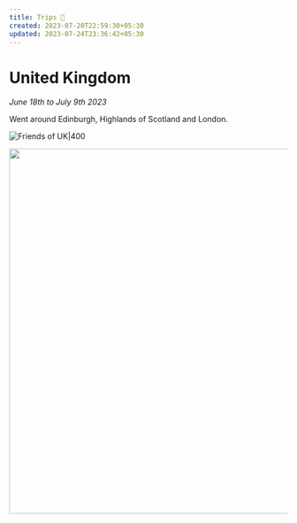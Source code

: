 ```yaml
---
title: Trips 🛫
created: 2023-07-20T22:59:30+05:30
updated: 2023-07-24T23:36:42+05:30
---
```


# United Kingdom 
_June 18th to July 9th 2023_

Went around Edinburgh, Highlands of Scotland and London.

![Friends of UK|400](images/PXL_20230704_135949790.MP.jpg)

<img src="https://onedrive.live.com/embed?resid=39643EE1C00039E0%21191811&authkey=%21AIWlzjBNttaAbgQ&width=999999&height=660" width="auto" height="660" />


